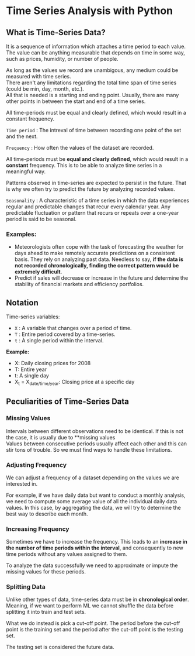 # Time Series Analysis with Python 

## What is Time-Series Data?
It is a sequence of information which attaches a time period to each value. <br>
The value can be anything measurable that depends on time in some way, such as prices, humidity, or number of people.

As long as the values we record are unambigous, any medium could be measured with time series. <br>
There aren't any limitations regarding the total time span of time series (could be min, day, month, etc.). <br>
All that is needed is a starting and ending point. Usually, there are many other points in between the start and end of a time series.

All time-periods must be equal and clearly defined, which would result in a constant frequency.

`Time period` : The intreval of time between recording one point of the set and the next.

`Frequency` : How often the values of the dataset are recorded.

All time-periods must be **equal and clearly defined**, which would result in a **constant** frequency. This is to be able to analyze time series in a meaningful way.

Patterns observed in time-series are expected to persist in the future. That is why we often try to predict the future by analyzing recorded values.

`Seasonality` : A characteristic of a time series in which the data experiences regular and predictable changes that recur every calendar year. Any predictable fluctuation or pattern that recurs or repeats over a one-year period is said to be seasonal.

### Examples:
- Meteorologists often cope with the task of forecasting the weather for days ahead to make remotely accurate predictions on a consistent basis. They rely on analyzing past data. Needless to say, **if the data is not recorded chronologically, finding the correct pattern would be extremely difficult**.
- Predict if sales will decrease or increase in the future and determine the stability of financial markets and efficiency portfolios.

## Notation
Time-series variables:

- `X` : A variable that changes over a period of time.
- `T` : Entire period covered by a time-series.
- `t` : A single period within the interval.

**Example:**

- X: Daily closing prices for 2008
- T: Entire year
- t: A single day
- X<sub>t</sub> = X<sub>date/time/year</sub>: Closing price at a specific day

## Peculiarities of Time-Series Data

### Missing Values
Intervals between different observations need to be identical. If this is not the case, it is usually due to **missing values <br>
Values between consecutive periods usually affect each other and this can stir tons of trouble. So we must find ways to handle these limitations.

### Adjusting Frequency
We can adjust a frequency of a dataset depending on the values we are interested in.

For example, if we have daily data but want to conduct a monthly analysis, we need to compute some average value of all the individual daily data values. In this case, by aggregating the data, we will try to determine the best way to describe each month.

### Increasing Frequency
Sometimes we have to increase the frequency. This leads to an **increase in the number of time periods within the interval**, and consequently to new time periods without any values assigned to them.

To analyze the data successfully we need to approximate or impute the missing values for these periods.

### Splitting Data
Unlike other types of data, time-series data must be in **chronological order**. Meaning, if we want to perform ML we cannot shuffle the data before splitting it into train and test sets.

What we do instead is pick a cut-off point. The period before the cut-off point is the training set and the period after the cut-off point is the testing set.

The testing set is considered the future data.
